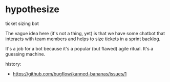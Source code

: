 # hypothesize
ticket sizing bot

The vague idea here (it's not a thing, yet) is that we have some chatbot that interacts with team members and helps to size tickets in a sprint backlog.

It's a job for a bot because it's a popular (but flawed) agile ritual. It's a guessing machine.

history:
* https://github.com/bugflow/kanned-bananas/issues/1
